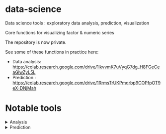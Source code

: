 # data-science
Data science tools : exploratory data analysis, prediction, visualization

Core functions for visualizing factor & numeric series

The repository is now private.

See some of these functions in practice here:
  - Data analysis: https://colab.research.google.com/drive/1lkvvmK7uVyqG7dg_H8FGeCeaGlwZyL5L
  - Prediction : https://colab.research.google.com/drive/1RrmsTrUKPmqrbp9COPfpOT9eX-DNjMah

# Notable tools

<details>
  <summary> Analysis </summary>

  <details>
    <summary> One variable </summary>
  

   - coarse_cdf()        : Useful for numeric variables with discrete values, i.e. many identical values. Allows us to understand the percentiles of a series, by computing,
    per percentile, the smallest x such that (percentage of observations <=x) >= percentile
   - numerical_stats()   : computes a variety of statistics for a numerical variable
   - categorical_stats() : computes a variety of statistics for a categorical variable
   - assign_bin()        : splits a numerical variable into bins of roughly equal size. Deals with discrete series with many identical values: it is guaranteed that each unique value of the series is assigned just 1 bin.
   - fillna_factor()     : replaces missing values of a categorical variable with a placeholder, default: "_missing"
   - clip_factor()       : keeps most frequent values of a categorical variable and replaces the rest with a placeholder, default: "_other"
   - get_counts_per_value() : computes a variety of frequency-related statistics of the levels of a categorical variable
   - summarize_numerical()   : plots a variety of statistics for a numerical variable
   - summarize_categorical() : plots a variety of statistics for a categorical variable

  </details>

  <details>
    <summary> Two variables </summary>

   - cond_stats_num_num() : for inputs (x, y), computes a variety of statistics of y given x. x is numeric and y is numeric
   - cond_stats_cat_num() : for inputs (x, y), computes a variety of statistics of y given x. x is categorical and y is numeric
  </details>
</details>

<details>
  <summary> Prediction </summary>
  
   - DesignMatrix: a comprehensive tool which transforms a Pandas dataframe to a numerical numpy array. `fit` method learns dataset metadata and `transform()` method transforms the dataset to a numerical numpy array according to the metadata. Deals with missing values, categorical and numerical variables. For categorical variables, `fit` method follows [this logic](https://aciupan.github.io/assets/img/Fit.png), and `transform` method follows [this logic](https://aciupan.github.io/assets/img/Transform.png). Essentially, the presence of missing values in the training dataset determines whether we consider missing values to be a natural part of this specific column.
   
   - BaselinePrediction: a tool which performs fast linear prediction on Pandas dataframes. Deals with missing values, categorical and numerical variables. It is showcased [here](https://colab.research.google.com/drive/1RrmsTrUKPmqrbp9COPfpOT9eX-DNjMah)
  </details>
</details>

